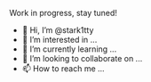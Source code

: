 Work in progress, stay tuned!

- 👋 Hi, I’m @stark1tty
- 👀 I’m interested in ...
- 🌱 I’m currently learning ...
- 💞️ I’m looking to collaborate on ...
- 📫 How to reach me ...

<!---
stark1tty/stark1tty is a ✨ special ✨ repository because its `README.md` (this file) appears on your GitHub profile.
You can click the Preview link to take a look at your changes.
--->
